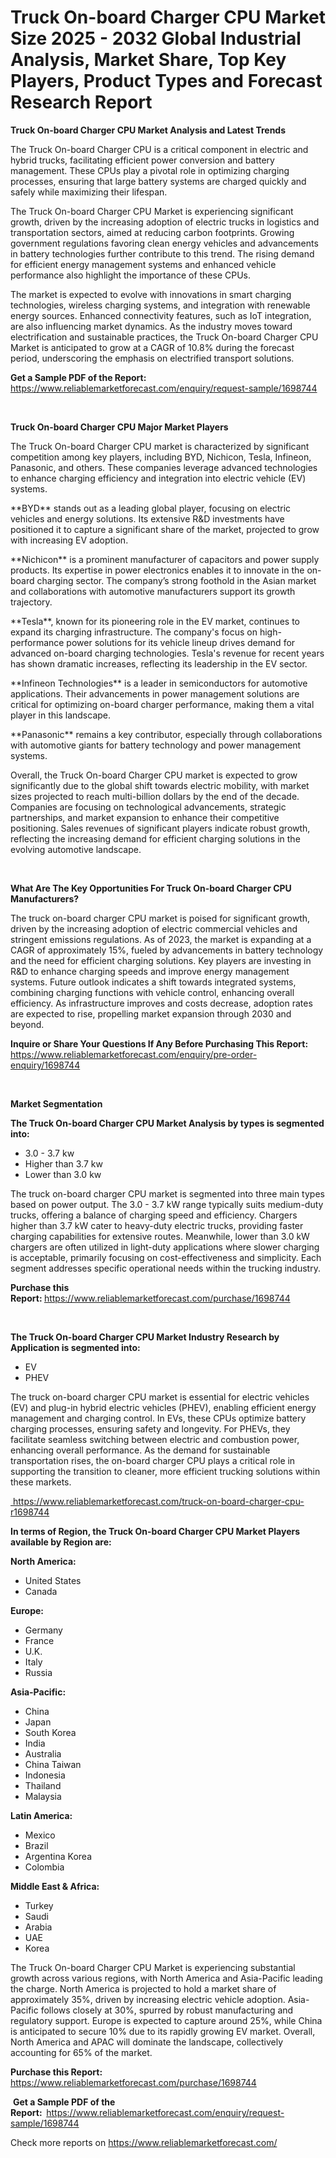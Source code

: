 <p><h1>Truck On-board Charger CPU Market Size 2025 - 2032 Global Industrial Analysis, Market Share, Top Key Players, Product Types and Forecast Research Report</h1></p><p><strong>Truck On-board Charger CPU Market Analysis and Latest Trends</strong></p>
<p><p>The Truck On-board Charger CPU is a critical component in electric and hybrid trucks, facilitating efficient power conversion and battery management. These CPUs play a pivotal role in optimizing charging processes, ensuring that large battery systems are charged quickly and safely while maximizing their lifespan. </p><p>The Truck On-board Charger CPU Market is experiencing significant growth, driven by the increasing adoption of electric trucks in logistics and transportation sectors, aimed at reducing carbon footprints. Growing government regulations favoring clean energy vehicles and advancements in battery technologies further contribute to this trend. The rising demand for efficient energy management systems and enhanced vehicle performance also highlight the importance of these CPUs.</p><p>The market is expected to evolve with innovations in smart charging technologies, wireless charging systems, and integration with renewable energy sources. Enhanced connectivity features, such as IoT integration, are also influencing market dynamics. As the industry moves toward electrification and sustainable practices, the Truck On-board Charger CPU Market is anticipated to grow at a CAGR of 10.8% during the forecast period, underscoring the emphasis on electrified transport solutions.</p></p>
<p><strong>Get a Sample PDF of the Report:&nbsp;</strong> <a href="https://www.reliablemarketforecast.com/enquiry/request-sample/1698744?utm_campaign=3308&utm_medium=2&utm_source=Github&utm_content=ia&utm_term=27032025&utm_id=truck-on-board-charger-cpu">https://www.reliablemarketforecast.com/enquiry/request-sample/1698744</a></p>
<p>&nbsp;</p>
<p><strong>Truck On-board Charger CPU Major Market Players</strong></p>
<p><p>The Truck On-board Charger CPU market is characterized by significant competition among key players, including BYD, Nichicon, Tesla, Infineon, Panasonic, and others. These companies leverage advanced technologies to enhance charging efficiency and integration into electric vehicle (EV) systems. </p><p>**BYD** stands out as a leading global player, focusing on electric vehicles and energy solutions. Its extensive R&D investments have positioned it to capture a significant share of the market, projected to grow with increasing EV adoption.</p><p>**Nichicon** is a prominent manufacturer of capacitors and power supply products. Its expertise in power electronics enables it to innovate in the on-board charging sector. The company’s strong foothold in the Asian market and collaborations with automotive manufacturers support its growth trajectory.</p><p>**Tesla**, known for its pioneering role in the EV market, continues to expand its charging infrastructure. The company's focus on high-performance power solutions for its vehicle lineup drives demand for advanced on-board charging technologies. Tesla's revenue for recent years has shown dramatic increases, reflecting its leadership in the EV sector.</p><p>**Infineon Technologies** is a leader in semiconductors for automotive applications. Their advancements in power management solutions are critical for optimizing on-board charger performance, making them a vital player in this landscape.</p><p>**Panasonic** remains a key contributor, especially through collaborations with automotive giants for battery technology and power management systems. </p><p>Overall, the Truck On-board Charger CPU market is expected to grow significantly due to the global shift towards electric mobility, with market sizes projected to reach multi-billion dollars by the end of the decade. Companies are focusing on technological advancements, strategic partnerships, and market expansion to enhance their competitive positioning. Sales revenues of significant players indicate robust growth, reflecting the increasing demand for efficient charging solutions in the evolving automotive landscape.</p></p>
<p>&nbsp;</p>
<p><strong>What Are The Key Opportunities For Truck On-board Charger CPU Manufacturers?</strong></p>
<p><p>The truck on-board charger CPU market is poised for significant growth, driven by the increasing adoption of electric commercial vehicles and stringent emissions regulations. As of 2023, the market is expanding at a CAGR of approximately 15%, fueled by advancements in battery technology and the need for efficient charging solutions. Key players are investing in R&D to enhance charging speeds and improve energy management systems. Future outlook indicates a shift towards integrated systems, combining charging functions with vehicle control, enhancing overall efficiency. As infrastructure improves and costs decrease, adoption rates are expected to rise, propelling market expansion through 2030 and beyond.</p></p>
<p><strong>Inquire or Share Your Questions If Any Before Purchasing This Report:</strong> <a href="https://www.reliablemarketforecast.com/enquiry/pre-order-enquiry/1698744?utm_campaign=3308&utm_medium=2&utm_source=Github&utm_content=ia&utm_term=27032025&utm_id=truck-on-board-charger-cpu">https://www.reliablemarketforecast.com/enquiry/pre-order-enquiry/1698744</a></p>
<p>&nbsp;</p>
<p><strong>Market Segmentation</strong></p>
<p><strong>The Truck On-board Charger CPU Market Analysis by types is segmented into:</strong></p>
<p><ul><li>3.0 - 3.7 kw</li><li>Higher than 3.7 kw</li><li>Lower than 3.0 kw</li></ul></p>
<p><p>The truck on-board charger CPU market is segmented into three main types based on power output. The 3.0 - 3.7 kW range typically suits medium-duty trucks, offering a balance of charging speed and efficiency. Chargers higher than 3.7 kW cater to heavy-duty electric trucks, providing faster charging capabilities for extensive routes. Meanwhile, lower than 3.0 kW chargers are often utilized in light-duty applications where slower charging is acceptable, primarily focusing on cost-effectiveness and simplicity. Each segment addresses specific operational needs within the trucking industry.</p></p>
<p><strong>Purchase this Report:&nbsp;</strong><a href="https://www.reliablemarketforecast.com/purchase/1698744?utm_campaign=3308&utm_medium=2&utm_source=Github&utm_content=ia&utm_term=27032025&utm_id=truck-on-board-charger-cpu">https://www.reliablemarketforecast.com/purchase/1698744</a></p>
<p>&nbsp;</p>
<p><strong>The Truck On-board Charger CPU Market Industry Research by Application is segmented into:</strong></p>
<p><ul><li>EV</li><li>PHEV</li></ul></p>
<p><p>The truck on-board charger CPU market is essential for electric vehicles (EV) and plug-in hybrid electric vehicles (PHEV), enabling efficient energy management and charging control. In EVs, these CPUs optimize battery charging processes, ensuring safety and longevity. For PHEVs, they facilitate seamless switching between electric and combustion power, enhancing overall performance. As the demand for sustainable transportation rises, the on-board charger CPU plays a critical role in supporting the transition to cleaner, more efficient trucking solutions within these markets.</p></p>
<p><a href="https://www.reliablemarketforecast.com/truck-on-board-charger-cpu-r1698744?utm_campaign=3308&utm_medium=2&utm_source=Github&utm_content=ia&utm_term=27032025&utm_id=truck-on-board-charger-cpu">&nbsp;https://www.reliablemarketforecast.com/truck-on-board-charger-cpu-r1698744</a></p>
<p><strong>In terms of Region, the Truck On-board Charger CPU Market Players available by Region are:</strong></p>
<p>
    <p> <strong> North America: </strong>
        <ul>
            <li>United States</li>
            <li>Canada</li>
        </ul>
        </p> 
    <p> <strong> Europe: </strong>
        <ul>
            <li>Germany</li>
            <li>France</li>
            <li>U.K.</li>
            <li>Italy</li>
            <li>Russia</li>
        </ul>
        </p> 
    <p> <strong> Asia-Pacific: </strong>
        <ul>
            <li>China</li>
            <li>Japan</li>
            <li>South Korea</li>
            <li>India</li>
            <li>Australia</li>
            <li>China Taiwan</li>
            <li>Indonesia</li>
            <li>Thailand</li>
            <li>Malaysia</li>
        </ul>
        </p> 
    <p> <strong> Latin America: </strong>
        <ul>
            <li>Mexico</li>
            <li>Brazil</li>
            <li>Argentina Korea</li>
            <li>Colombia</li>
        </ul>
        </p> 
    <p> <strong> Middle East & Africa: </strong>
        <ul>
            <li>Turkey</li>
            <li>Saudi</li>
            <li>Arabia</li>
            <li>UAE</li>
            <li>Korea</li>
        </ul>
    </p>
    </p>
<p><p>The Truck On-board Charger CPU Market is experiencing substantial growth across various regions, with North America and Asia-Pacific leading the charge. North America is projected to hold a market share of approximately 35%, driven by increasing electric vehicle adoption. Asia-Pacific follows closely at 30%, spurred by robust manufacturing and regulatory support. Europe is expected to capture around 25%, while China is anticipated to secure 10% due to its rapidly growing EV market. Overall, North America and APAC will dominate the landscape, collectively accounting for 65% of the market.</p></p>
<p><strong>Purchase this Report: </strong><a href="https://www.reliablemarketforecast.com/purchase/1698744?utm_campaign=3308&utm_medium=2&utm_source=Github&utm_content=ia&utm_term=27032025&utm_id=truck-on-board-charger-cpu">https://www.reliablemarketforecast.com/purchase/1698744</a></p>
<p>&nbsp;<strong>Get a Sample PDF of the Report:&nbsp;&nbsp;</strong><a href="https://www.reliablemarketforecast.com/enquiry/request-sample/1698744?utm_campaign=3308&utm_medium=2&utm_source=Github&utm_content=ia&utm_term=27032025&utm_id=truck-on-board-charger-cpu">https://www.reliablemarketforecast.com/enquiry/request-sample/1698744</a></p>
<p><strong></strong></p>
<p>Check more reports on <a href="https://www.reliablemarketforecast.com/?utm_campaign=3308&utm_medium=2&utm_source=Github&utm_content=ia&utm_term=27032025&utm_id=truck-on-board-charger-cpu">https://www.reliablemarketforecast.com/</a></p>
